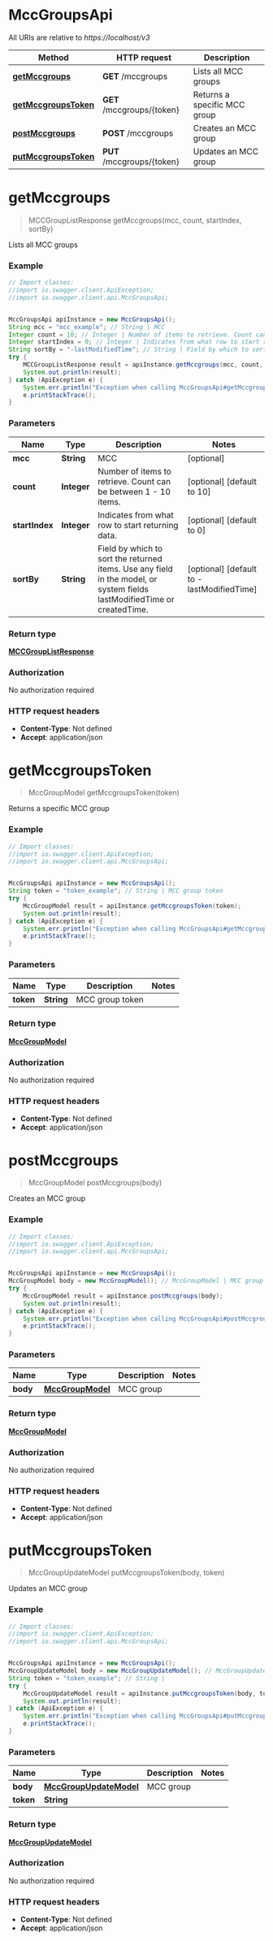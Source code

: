 # MccGroupsApi

All URIs are relative to *https://localhost/v3*

Method | HTTP request | Description
------------- | ------------- | -------------
[**getMccgroups**](MccGroupsApi.md#getMccgroups) | **GET** /mccgroups | Lists all MCC groups
[**getMccgroupsToken**](MccGroupsApi.md#getMccgroupsToken) | **GET** /mccgroups/{token} | Returns a specific MCC group
[**postMccgroups**](MccGroupsApi.md#postMccgroups) | **POST** /mccgroups | Creates an MCC group
[**putMccgroupsToken**](MccGroupsApi.md#putMccgroupsToken) | **PUT** /mccgroups/{token} | Updates an MCC group


<a name="getMccgroups"></a>
# **getMccgroups**
> MCCGroupListResponse getMccgroups(mcc, count, startIndex, sortBy)

Lists all MCC groups



### Example
```java
// Import classes:
//import io.swagger.client.ApiException;
//import io.swagger.client.api.MccGroupsApi;


MccGroupsApi apiInstance = new MccGroupsApi();
String mcc = "mcc_example"; // String | MCC
Integer count = 10; // Integer | Number of items to retrieve. Count can be between 1 - 10 items.
Integer startIndex = 0; // Integer | Indicates from what row to start returning data.
String sortBy = "-lastModifiedTime"; // String | Field by which to sort the returned items. Use any field in the model, or system fields lastModifiedTime or createdTime.
try {
    MCCGroupListResponse result = apiInstance.getMccgroups(mcc, count, startIndex, sortBy);
    System.out.println(result);
} catch (ApiException e) {
    System.err.println("Exception when calling MccGroupsApi#getMccgroups");
    e.printStackTrace();
}
```

### Parameters

Name | Type | Description  | Notes
------------- | ------------- | ------------- | -------------
 **mcc** | **String**| MCC | [optional]
 **count** | **Integer**| Number of items to retrieve. Count can be between 1 - 10 items. | [optional] [default to 10]
 **startIndex** | **Integer**| Indicates from what row to start returning data. | [optional] [default to 0]
 **sortBy** | **String**| Field by which to sort the returned items. Use any field in the model, or system fields lastModifiedTime or createdTime. | [optional] [default to -lastModifiedTime]

### Return type

[**MCCGroupListResponse**](MCCGroupListResponse.md)

### Authorization

No authorization required

### HTTP request headers

 - **Content-Type**: Not defined
 - **Accept**: application/json

<a name="getMccgroupsToken"></a>
# **getMccgroupsToken**
> MccGroupModel getMccgroupsToken(token)

Returns a specific MCC group



### Example
```java
// Import classes:
//import io.swagger.client.ApiException;
//import io.swagger.client.api.MccGroupsApi;


MccGroupsApi apiInstance = new MccGroupsApi();
String token = "token_example"; // String | MCC group token
try {
    MccGroupModel result = apiInstance.getMccgroupsToken(token);
    System.out.println(result);
} catch (ApiException e) {
    System.err.println("Exception when calling MccGroupsApi#getMccgroupsToken");
    e.printStackTrace();
}
```

### Parameters

Name | Type | Description  | Notes
------------- | ------------- | ------------- | -------------
 **token** | **String**| MCC group token |

### Return type

[**MccGroupModel**](MccGroupModel.md)

### Authorization

No authorization required

### HTTP request headers

 - **Content-Type**: Not defined
 - **Accept**: application/json

<a name="postMccgroups"></a>
# **postMccgroups**
> MccGroupModel postMccgroups(body)

Creates an MCC group



### Example
```java
// Import classes:
//import io.swagger.client.ApiException;
//import io.swagger.client.api.MccGroupsApi;


MccGroupsApi apiInstance = new MccGroupsApi();
MccGroupModel body = new MccGroupModel(); // MccGroupModel | MCC group
try {
    MccGroupModel result = apiInstance.postMccgroups(body);
    System.out.println(result);
} catch (ApiException e) {
    System.err.println("Exception when calling MccGroupsApi#postMccgroups");
    e.printStackTrace();
}
```

### Parameters

Name | Type | Description  | Notes
------------- | ------------- | ------------- | -------------
 **body** | [**MccGroupModel**](MccGroupModel.md)| MCC group |

### Return type

[**MccGroupModel**](MccGroupModel.md)

### Authorization

No authorization required

### HTTP request headers

 - **Content-Type**: Not defined
 - **Accept**: application/json

<a name="putMccgroupsToken"></a>
# **putMccgroupsToken**
> MccGroupUpdateModel putMccgroupsToken(body, token)

Updates an MCC group



### Example
```java
// Import classes:
//import io.swagger.client.ApiException;
//import io.swagger.client.api.MccGroupsApi;


MccGroupsApi apiInstance = new MccGroupsApi();
MccGroupUpdateModel body = new MccGroupUpdateModel(); // MccGroupUpdateModel | MCC group
String token = "token_example"; // String | 
try {
    MccGroupUpdateModel result = apiInstance.putMccgroupsToken(body, token);
    System.out.println(result);
} catch (ApiException e) {
    System.err.println("Exception when calling MccGroupsApi#putMccgroupsToken");
    e.printStackTrace();
}
```

### Parameters

Name | Type | Description  | Notes
------------- | ------------- | ------------- | -------------
 **body** | [**MccGroupUpdateModel**](MccGroupUpdateModel.md)| MCC group |
 **token** | **String**|  |

### Return type

[**MccGroupUpdateModel**](MccGroupUpdateModel.md)

### Authorization

No authorization required

### HTTP request headers

 - **Content-Type**: Not defined
 - **Accept**: application/json

